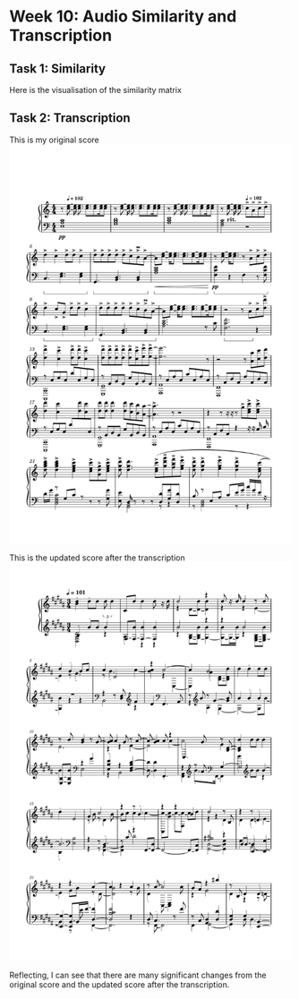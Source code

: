 # Week 10: Audio Similarity and Transcription

## Task 1: Similarity
Here is the visualisation of the similarity matrix

## Task 2: Transcription

This is my original score
![original](originalscore.png)

This is the updated score after the transcription
![updated](updatedscore.png)

Reflecting, I can see that there are many significant changes from the original score and the updated score after the transcription. 
